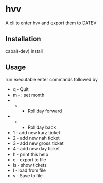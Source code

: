 hvv
===

A cli to enter hvv and export them to DATEV

Installation
-----------

cabal(-dev) install

Usage
-----

run executable
enter commands followed by <return>
- q - Quit
- m - <month> : set month
- + - Roll day forward
- - - Roll day back
- 1 - add new kurz ticket
- 2 - add new nah ticket
- 3 - add new gross ticket
- 4 - add new day ticket
- h - print this help
- e - <filename> export to file
- ls - show tickets
- l - <filename> load from file
- s - <filename> Save to file
